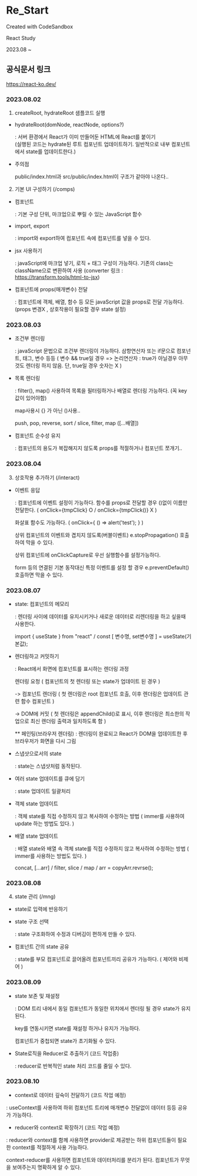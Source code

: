 # Re_Start
Created with CodeSandbox

React Study

2023.08 ~

## 공식문서 링크
https://react-ko.dev/

### 2023.08.02
1. createRoot, hydrateRoot 샘플코드 실행
 - hydrateRoot(domNode, reactNode, options?)
    
    : 서버 환경에서 React가 이미 만들어둔 HTML에 React를 붙이기    
     (실행된 코드는 hydrate된 루트 컴포넌트 업데이트하기.
      일반적으로 내부 컴포넌트에서 state를 업데이트한다.)
 - 주의점
    
    public/index.html과 src/public/index.html이 구조가 같아야 나온다..
2. 기본 UI 구성하기 (/comps)
 - 컴포넌트

    : 기본 구성 단위, 마크업으로 뿌릴 수 있는 JavaScript 함수
 - import, export
    
    : import와 export하여 컴포넌트 속에 컴포넌트를 넣을 수 있다. 
 - jsx 사용하기

    : javaScript에 마크업 넣기, 로직 + 태그 구성이 가능하다. 기존의 class는 className으로  변환하여 사용 (converter 링크 : https://transform.tools/html-to-jsx)
 - 컴포넌트에 props(매개변수) 전달

   : 컴포넌트에 객체, 배열, 함수 등 모든 javaScript 값을 props로 전달 가능하다. (props 변경X , 상호작용이 필요할 경우 state 설정)

### 2023.08.03
 - 조건부 렌더링

   : javaScript 문법으로 조건부 렌더링이 가능하다. 삼항연산자 또는 if문으로 컴포넌트, 태그, 변수 등등
   ( 변수 && true일 경우 => 논리연산자 : true가 아닐경우 아무것도 렌더링 하지 않음. 단, true일 경우 숫자는 X )
 - 목록 렌더링

   : filter(), map() 사용하여 목록을 필터링하거나 배열로 렌더링 가능하다. (꼭 key 값이 있어야함)

   map사용시 {} 가 아닌 ()사용..

   push, pop, reverse, sort / slice, filter, map ([...배열])
 - 컴포넌트 순수성 유지

   : 컴포넌트의 용도가 복잡해지지 않도록 props를 적절하거나 컴포넌트 쪼개기..

### 2023.08.04
3. 상호작용 추가하기 (/interact)
 - 이벤트 응답

   : 컴포넌트에 이벤트 설정이 가능하다. 함수를 props로 전달할 경우 ()없이 이름만 전달한다. ( onClick={tmpClick} O / onClick={tmpClick()} X )

   화살표 함수도 가능하다. ( onClick={ () => alert('test'); } )

   상위 컴포넌트의 이벤트와 겹치지 않도록(버블이벤트) e.stopPropagation() 호출하여 막을 수 있다.

   상위 컴포넌트에 onClickCapture로 우선 실행함수를 설정가능하다.

   form 등의 연결된 기본 동작대신 특정 이벤트를 설정 할 경우 e.preventDefault() 호출하면 막을 수 있다.

### 2023.08.07
 - state: 컴포넌트의 메모리

   : 렌더링 사이에 데이터를 유지시키거나 새로운 데이터로 리렌더링을 하고 싶을때 사용한다.

   import { useState } from "react" / const [ 변수명, set변수명 ] = useState(기본값);
 - 렌더링하고 커밋하기

   : React에서 화면에 컴포넌트를 표시하는 렌더링 과정

   렌더링 요청 ( 컴포넌트의 첫 렌더링 또는 state가 업데이트 된 경우 )
   
   -> 컴포넌트 렌더링 ( 첫 렌더링은 root 컴포넌트 호출, 이후 렌더링은 업데이트 관련 함수 컴포넌트 )
   
   -> DOM에 커밋 ( 첫 렌더링은 appendChild()로 표시, 이후 렌더링은 최소한의 작업으로 최신 렌더링 출력과 일치하도록 함 )

   ** 페인팅(브라우저 렌더링) : 렌더링이 완료되고 React가 DOM을 업데이트한 후 브라우저가 화면을 다시 그림
 - 스냅샷으로서의 state
   
   : state는 스냅샷처럼 동작된다.

 - 여러 state 업데이트를 큐에 담기

   : state 업데이트 일괄처리

 - 객체 state 업데이트

   : 객체 state를 직접 수정하지 않고 복사하여 수정하는 방법 ( immer를 사용하여 update 하는 방법도 있다. )

 - 배열 state 업데이트

   : 배열 state와 배열 속 객체 state를 직접 수정하지 않고 복사하여 수정하는 방법 ( immer를 사용하는 방법도 있다. )

   concat, [...arr] / filter, slice / map / arr = copyArr.revrse();

### 2023.08.08
4. state 관리 (/mng)
 - state로 입력에 반응하기
 - state 구조 선택

   : state 구조화하여 수정과 디버깅이 편하게 만들 수 있다.
 - 컴포넌트 간의 state 공유

   : state를 부모 컴포넌트로 끌어올려 컴포넌트끼리 공유가 가능하다. ( 제어와 비제어 )
### 2023.08.09
 - state 보존 및 재설정

   : DOM 트리 내에서 동일 컴포넌트가 동일한 위치에서 렌더링 될 경우 state가 유지된다.
    
    key를 연동시키면 state를 재설정 하거나 유지가 가능하다.
    
    컴포넌트가 중첩되면 state가 초기화될 수 있다.
 - State로직을 Reducer로 추출하기 (코드 작업중)

   : reducer로 반복적인 state 처리 코드를 줄일 수 있다.
### 2023.08.10
 - context로 데이터 깊숙이 전달하기 (코드 작업 예정)
 
  : useContext를 사용하여 하위 컴포넌트 트리에 매개변수 전달없이 데이터 등등 공유가 가능하다.

 - reducer와 context로 확장하기 (코드 작업 예정)

  : reducer와 context를 함께 사용하면 provider로 제공받는 하위 컴포넌트들이 필요한 context를 적절하게 사용 가능하다.

  context-reducer를 사용하면 컴포넌트와 데이터처리를 분리가 된다. 컴포넌트가 무엇을 보여주는지 명확하게 알 수 있다.
